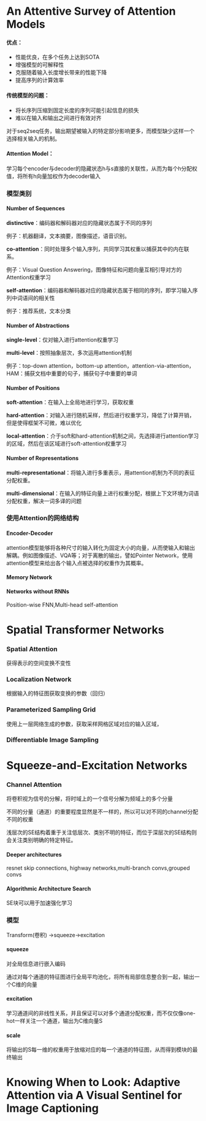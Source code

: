 # An Attentive Survey of Attention Models



#### 优点：

- 性能优良，在多个任务上达到SOTA
- 增强模型的可解释性
- 克服随着输入长度增长带来的性能下降
- 提高序列的计算效率



#### 传统模型的问题：

- 将长序列压缩到固定长度的序列可能引起信息的损失
- 难以在输入和输出之间进行有效对齐

对于seq2seq任务，输出期望被输入的特定部分影响更多，而模型缺少这样一个选择相关输入的机制。



#### Attention Model：

学习每个encoder与decoder的隐藏状态h与s直接的关联性，从而为每个h分配权值，将所有h向量加权作为decoder输入



### 模型类别

#### Number of Sequences

**distinctive**：编码器和解码器对应的隐藏状态属于不同的序列

例子：机器翻译，文本摘要，图像描述，语音识别。

**co-attention**：同时处理多个输入序列，共同学习其权重以捕获其中的内在联系。

例子：Visual Question Answering，图像特征和问题向量互相引导对方的Attention权重学习

**self-attention**：编码器和解码器对应的隐藏状态属于相同的序列，即学习输入序列中词语间的相关性

例子：推荐系统，文本分类

#### Number of Abstractions

**single-level**：仅对输入进行attention权重学习

**multi-level**：按照抽象层次，多次运用attention机制

例子：top-down attention，bottom-up attention，attention-via-attention，HAM：捕获文档中重要的句子，捕获句子中重要的单词

#### Number of Positions

**soft-attention**：在输入上全局地进行学习，获取权重

**hard-attention**：对输入进行随机采样，然后进行权重学习，降低了计算开销，但是使得框架不可微，难以优化

**local-attention**：介于soft和hard-attention机制之间，先选择进行attention学习的区域，然后在该区域进行soft-attention权重学习

#### Number of Representations

**multi-representational**：将输入进行多重表示，用attention机制为不同的表征分配权重。

**multi-dimensional**：在输入的特征向量上进行权重分配，根据上下文环境为词语分配权重，解决一词多译的问题

### 使用Attention的网络结构

#### Encoder-Decoder

attention模型能够将各种尺寸的输入转化为固定大小的向量，从而使输入和输出解耦。例如图像描述、VQA等；对于离散的输出，譬如Pointer Network，使用attention模型来给出各个输入点被选择的权重作为其概率。

#### Memory Network

#### Networks without RNNs

Position-wise FNN,Multi-head self-attention





# Spatial Transformer Networks

### Spatial Attention

获得表示的空间变换不变性

### Localization Network

根据输入的特征图获取变换的参数（回归）

### Parameterized Sampling Grid

使用上一层网络生成的参数，获取采样网格区域对应的输入区域，

### Differentiable Image Sampling





# Squeeze-and-Excitation Networks

### Channel Attention

将卷积视为信号的分解，将时域上的一个信号分解为频域上的多个分量

不同的分量（通道）的重要程度显然是不一样的，所以可以对不同的channel分配不同的权重

浅层次的SE结构着重于关注低层次、类别不明的特征，而位于深层次的SE结构则会关注类别明确的特定特征。

#### Deeper architectures

resnet skip connections, highway networks,multi-branch convs,grouped convs

#### Algorithmic Architecture Search

SE块可以用于加速强化学习

### 模型

Transform(卷积) ->squeeze->excitation

#### squeeze

对全局信息进行嵌入编码

通过对每个通道的特征图进行全局平均池化，将所有局部信息整合到一起，输出一个C维的向量

#### excitation

学习通道间的非线性关系，并且保证可以对多个通道分配权重，而不仅仅像one-hot一样关注一个通道，输出为C维向量S

#### scale

将输出的S每一维的权重用于放缩对应的每一个通道的特征图，从而得到模块的最终输出



# Knowing When to Look: Adaptive Attention via A Visual Sentinel for Image Captioning

